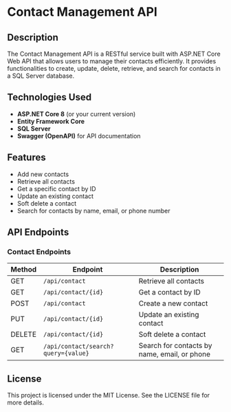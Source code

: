 # Contact Management API

## Description
The Contact Management API is a RESTful service built with ASP.NET Core Web API that allows users to manage their contacts efficiently. It provides functionalities to create, update, delete, retrieve, and search for contacts in a SQL Server database.

## Technologies Used
- **ASP.NET Core 8** (or your current version)
- **Entity Framework Core**
- **SQL Server**
- **Swagger (OpenAPI)** for API documentation

## Features
- Add new contacts
- Retrieve all contacts
- Get a specific contact by ID
- Update an existing contact
- Soft delete a contact
- Search for contacts by name, email, or phone number

## API Endpoints
### Contact Endpoints
| Method | Endpoint           | Description                      |
|--------|-------------------|----------------------------------|
| GET    | `/api/contact`     | Retrieve all contacts           |
| GET    | `/api/contact/{id}` | Get a contact by ID            |
| POST   | `/api/contact`     | Create a new contact            |
| PUT    | `/api/contact/{id}` | Update an existing contact     |
| DELETE | `/api/contact/{id}` | Soft delete a contact          |
| GET    | `/api/contact/search?query={value}` | Search for contacts by name, email, or phone |

## License
This project is licensed under the MIT License. See the LICENSE file for more details.


